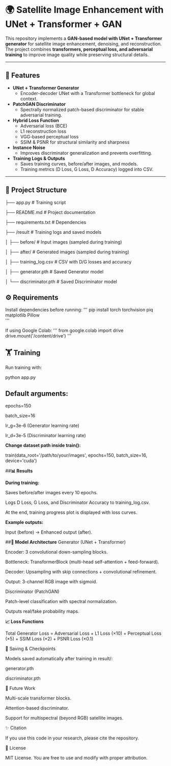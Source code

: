 # 🌍 Satellite Image Enhancement with UNet + Transformer + GAN

This repository implements a **GAN-based model with UNet + Transformer generator** for satellite image enhancement, denoising, and reconstruction.  
The project combines **transformers, perceptual loss, and adversarial training** to improve image quality while preserving structural details.

---

## 🚀 Features
- **UNet + Transformer Generator**  
  - Encoder-decoder UNet with a Transformer bottleneck for global context.
- **PatchGAN Discriminator**  
  - Spectrally normalized patch-based discriminator for stable adversarial training.
- **Hybrid Loss Function**  
  - Adversarial loss (BCE)  
  - L1 reconstruction loss  
  - VGG-based perceptual loss  
  - SSIM & PSNR for structural similarity and sharpness  
- **Instance Noise**  
  - Improves discriminator generalization and prevents overfitting.
- **Training Logs & Outputs**  
  - Saves training curves, before/after images, and models.  
  - Training metrics (D Loss, G Loss, D Accuracy) logged into CSV.

---

## 📂 Project Structure
├── app.py # Training script

├── README.md # Project documentation

├── requirements.txt # Dependencies

├── /result # Training logs and saved models

│ ├── before/ # Input images (sampled during training)

│ ├── after/ # Generated images (sampled during training)

│ ├── training_log.csv # CSV with D/G losses and accuracy

│ ├── generator.pth # Saved Generator model

│ └── discriminator.pth # Saved Discriminator model




## ⚙️ Requirements
Install dependencies before running:
'''
pip install torch torchvision piq matplotlib Pillow   
'''


If using Google Colab:
'''
from google.colab import drive
drive.mount('/content/drive') '''



## **🏋️ Training**

Run training with:

python app.py

## **Default arguments:**

epochs=150

batch_size=16

lr_g=3e-6 (Generator learning rate)

lr_d=3e-5 (Discriminator learning rate)

**Change dataset path inside train():**

train(data_root='/path/to/your/images', epochs=150, batch_size=16, device='cuda')

##**📊 Results**

**During training:**

Saves before/after images every 10 epochs.

Logs D Loss, G Loss, and Discriminator Accuracy to training_log.csv.

At the end, training progress plot is displayed with loss curves.

**Example outputs:**

Input (before) → Enhanced output (after).

##**🧠 Model Architecture**
Generator (UNet + Transformer)

Encoder: 3 convolutional down-sampling blocks.

Bottleneck: TransformerBlock (multi-head self-attention + feed-forward).

Decoder: Upsampling with skip connections + convolutional refinement.

Output: 3-channel RGB image with sigmoid.

Discriminator (PatchGAN)

Patch-level classification with spectral normalization.

Outputs real/fake probability maps.

**📈 Loss Functions**

Total Generator Loss =
Adversarial Loss + L1 Loss (×10) + Perceptual Loss (×5) + SSIM Loss (×2) + PSNR Loss (×0.1)

💾 Saving & Checkpoints

Models saved automatically after training in result/:

generator.pth

discriminator.pth

📌 Future Work

Multi-scale transformer blocks.

Attention-based discriminator.

Support for multispectral (beyond RGB) satellite images.

✨ Citation

If you use this code in your research, please cite the repository.

📜 License

MIT License. You are free to use and modify with proper attribution.

